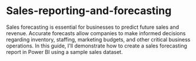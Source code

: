 # Sales-reporting-and-forecasting
Sales forecasting is essential for businesses to predict future sales and revenue. Accurate forecasts allow companies to make informed decisions regarding inventory, staffing, marketing budgets, and other critical business operations.  In this guide, I'll demonstrate how to create a sales forecasting report in Power BI using a sample sales dataset.


